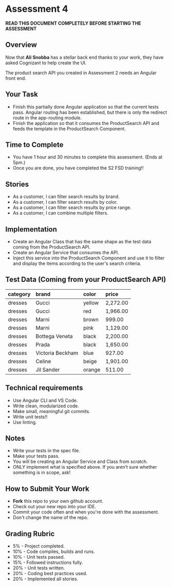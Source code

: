 # Assessment 4

**READ THIS DOCUMENT COMPLETELY BEFORE STARTING THE ASSESSMENT**

## Overview
Now that **Ali Snobba** has a stellar back end thanks to your work, they have asked Cognizant to help create the UI.

The product search API you created in Assessment 2 needs an Angular front end.

## Your Task
- Finish this partially done Angular application so that the current tests pass.  Angular routing has been established, but there is only the redirect route in the app-routing module.
- Finish the application so that it consumes the ProductSearch API and feeds the template in the ProductSearch Component.

## Time to Complete
- You have 1 hour and 30 minutes to complete this assessment.  (Ends at 5pm.)
- Once you are done, you have completed the S2 FSD training!!

## Stories
- As a customer, I can filter search results by brand.
- As a customer, I can filter search results by color.
- As a customer, I can filter search results by price range.
- As a customer, I can combine multiple filters.

## Implementation
- Create an Angular Class that has the same shape as the test data
coming from the ProductSearch API.
- Create an Angular Service that consumes the API.
- Inject this service into the ProductSearch Component and use it to filter and display the items according to the user's search criteria.

## Test Data (Coming from your ProductSearch API)
| category | brand |color	| price |
| :--- | :--- | :--- | :--- |
| dresses	| Gucci	| yellow | 2,272.00 |
| dresses	| Gucci | red	| 1,966.00 |
| dresses	| Marni	| brown	| 999.00 |
| dresses	| Marni	| pink	| 1,129.00 |
| dresses	| Bottega Veneta | black | 2,200.00 |
| dresses | Prada	| black | 1,650.00 |
| dresses	| Victoria Beckham | blue | 927.00 |
| dresses | Celine | beige | 1,901.00 |
| dresses | Jil Sander | orange | 511.00 |

## Technical requirements
- Use Angular CLI and VS Code.
- Write clean, modularized code.
- Make small, meaningful git commits.
- Write unit tests!!
- Use linting.

## Notes
- Write your tests in the spec file.
- Make your tests pass.
- You will be creating an Angular Service and Class from scratch.
- ONLY implement what is specified above. If you aren’t sure whether something is in scope, ask!

## How to Submit Your Work
- **Fork** this repo to your own github account.
- Check out your new repo into your IDE.
- Commit your code often and when you're done with the assessment.
- Don't change the name of the repo.

## Grading Rubric
-  5% - Project completed.
- 10% - Code compiles, builds and runs.
- 10% - Unit tests passed.
- 15% - Followed instructions fully.
- 20% - Unit tests written.
- 20% - Coding best practices used.
- 20% - Implemented all stories.

